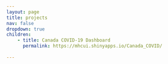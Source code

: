 ```yaml
---
layout: page
title: projects
nav: false
dropdown: true
children: 
    - title: Canada COVID-19 Dashboard
      permalink: https://mhcui.shinyapps.io/Canada_COVID/
      
---
```

